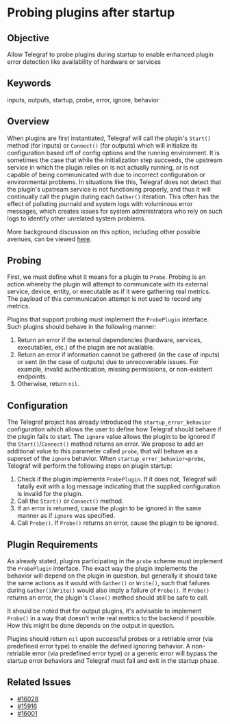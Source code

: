 # Probing plugins after startup

## Objective

Allow Telegraf to probe plugins during startup to enable enhanced plugin error 
detection like availability of hardware or services

## Keywords

inputs, outputs, startup, probe, error, ignore, behavior

## Overview

When plugins are first instantiated, Telegraf will call the plugin's `Start()` 
method (for inputs) or `Connect()` (for outputs) which will initialize its 
configuration based off of config options and the running environment. It is 
sometimes the case that while the initialization step succeeds, the upstream 
service in which the plugin relies on is not actually running, or is not capable 
of being communicated with due to incorrect configuration or environmental 
problems. In situations like this, Telegraf does not detect that the plugin's 
upstream service is not functioning properly, and thus it will continually call 
the plugin during each `Gather()` iteration. This often has the effect of 
polluting journald and system logs with voluminous error messages, which creates 
issues for system administrators who rely on such logs to identify other 
unrelated system problems.

More background discussion on this option, including other possible avenues, can 
be viewed [here](https://github.com/influxdata/telegraf/issues/16028).

## Probing

First, we must define what it means for a plugin to `Probe`. Probing is an 
action whereby the plugin will attempt to communicate with its external service, 
device, entity, or executable as if it were gathering real metrics. The payload 
of this communication attempt is not used to record any metrics. 

Plugins that support probing must implement the `ProbePlugin` interface. Such 
plugins should behave in the following manner:

1. Return an error if the external dependencies (hardware, services, 
executables, etc.) of the plugin are not available.
2. Return an error if information cannot be gathered (in the case of inputs) or 
sent (in the case of outputs) due to unrecoverable issues. For example, invalid 
authentication, missing permissions, or non-existent endpoints.
3. Otherwise, return `nil`.

## Configuration

The Telegraf project has already introduced the `startup_error_behavior` 
configuration which allows the user to define how Telegraf should behave if the 
plugin fails to start. The `ignore` value allows the plugin to be ignored if the 
`Start()`/`Connect()` method returns an error. We propose to add an additional 
value to this parameter called `probe`, that will behave as a superset of the 
`ignore` behavior. When `startup_error_behavior=probe`, Telegraf will perform 
the following steps on plugin startup:

1. Check if the plugin implements `ProbePlugin`. If it does not, Telegraf will 
fatally exit with a log message indicating that the supplied configuration is 
invalid for the plugin.
2. Call the `Start()` or `Connect()` method.
3. If an error is returned, cause the plugin to be ignored in the same manner as 
if `ignore` was specified.
4. Call `Probe()`. If `Probe()` returns an error, cause the plugin to be ignored.

## Plugin Requirements

As already stated, plugins participating in the `probe` scheme must implement 
the `ProbePlugin` interface. The exact way the plugin implements the behavior 
will depend on the plugin in question, but generally it should take the same 
actions as it would with `Gather()` or `Write()`, such that failures during 
`Gather()`/`Write()` would also imply a failure of `Probe()`. If `Probe()` 
returns an error, the plugin's `Close()` method should still be safe to call.

It should be noted that for output plugins, it's advisable to implement 
`Probe()` in a way that doesn't write real metrics to the backend if possible. 
How this might be done depends on the output in question.

Plugins should return `nil` upon successful probes or a retriable error (via 
predefined error type) to enable the defined ignoring behavior. A non-retriable 
error (via predefined error type) or a generic error will bypass the startup 
error behaviors and Telegraf must fail and exit in the startup phase.

## Related Issues

- [#16028](https://github.com/influxdata/telegraf/issues/16028)
- [#15916](https://github.com/influxdata/telegraf/pull/15916)
- [#16001](https://github.com/influxdata/telegraf/pull/16001)

